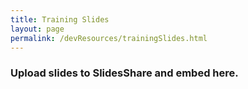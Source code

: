 ```yaml
---
title: Training Slides
layout: page
permalink: /devResources/trainingSlides.html
---
```


### Upload slides to SlidesShare and embed here.